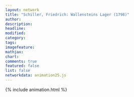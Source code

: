 ```yaml
---
layout: network
title: "Schiller, Friedrich: Wallensteins Lager (1798)"
author:
description:
headline:
modified:
category:
tags:
imagefeature: 
mathjax: 
chart: 
comments: true
featured: false
list: false
networkdata: animation25.js
---
```

{% include animation.html %}
